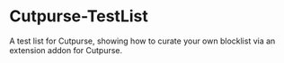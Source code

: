 # Cutpurse-TestList
A test list for Cutpurse, showing how to curate your own blocklist via an extension addon for Cutpurse.

